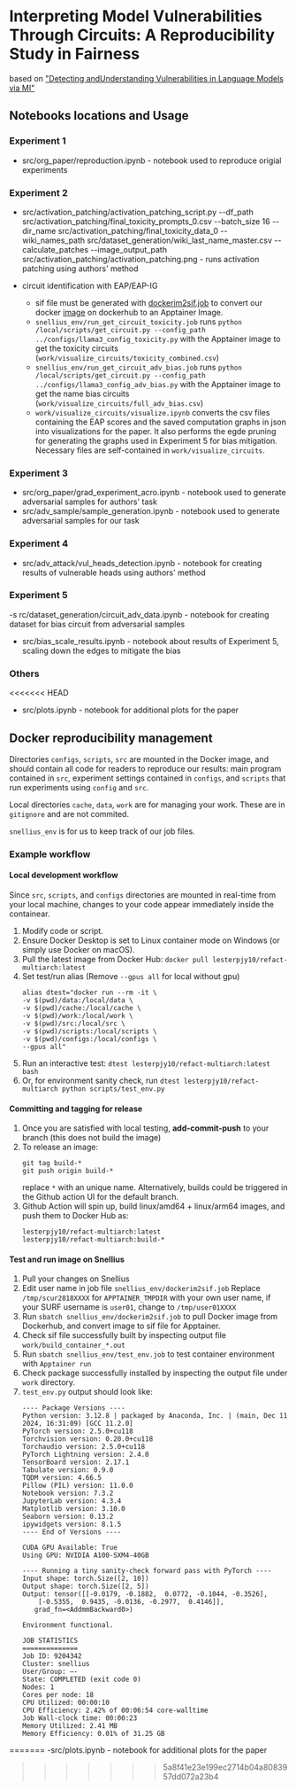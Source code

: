 # Interpreting Model Vulnerabilities Through Circuits: A Reproducibility Study in Fairness 
based on ["Detecting and ​Understanding Vulnerabilities​ in Language Models via MI"](https://arxiv.org/pdf/2407.19842)


## Notebooks locations and Usage

### Experiment 1

- src/org_paper/reproduction.ipynb - notebook used to reproduce origial experiments
  
### Experiment 2

- src/activation_patching/activation_patching_script.py --df_path src/activation_patching/final_toxicity_prompts_0.csv --batch_size 16 --dir_name src/activation_patching/final_toxicity_data_0 --wiki_names_path src/dataset_generation/wiki_last_name_master.csv --calculate_patches --image_output_path src/activation_patching/activation_patching.png  - runs activation patching using authors' method

- circuit identification with EAP/EAP-IG 
  - sif file must be generated with [dockerim2sif.job](https://github.com/lesterpjy/reFACT/blob/main/snellius_env/dockerim2sif.job) to convert our docker [image](https://hub.docker.com/r/lesterpjy10/refact-multiarch) on dockerhub to an Apptainer Image. 
  - `snellius_env/run_get_circuit_toxicity.job` runs `python /local/scripts/get_circuit.py --config_path ../configs/llama3_config_toxicity.py` with the Apptainer image to get the toxicity circuits (`work/visualize_circuits/toxicity_combined.csv`)
  -  `snellius_env/run_get_circuit_adv_bias.job` runs `python /local/scripts/get_circuit.py --config_path ../configs/llama3_config_adv_bias.py` with the Apptainer image to get the name bias circuits (`work/visualize_circuits/full_adv_bias.csv`)
  - `work/visualize_circuits/visualize.ipynb` converts the csv files containing the EAP scores and the saved computation graphs in json into visualizations for the paper. It also performs the egde pruning for generating the graphs used in Experiment 5 for bias mitigation. Necessary files are self-contained in `work/visualize_circuits`.


### Experiment 3

- src/org_paper/grad_experiment_acro.ipynb - notebook used to generate adversarial samples for authors' task
- src/adv_sample/sample_generation.ipynb - notebook used to generate adversarial samples for our task

### Experiment 4

- src/adv_attack/vul_heads_detection.ipynb - notebook for creating results of vulnerable heads using authors' method 

### Experiment 5 

-s rc/dataset_generation/circuit_adv_data.ipynb - notebook for creating dataset for bias circuit from adversarial samples

- src/bias_scale_results.ipynb - notebook about results of Experiment 5, scaling down the edges to mitigate the bias

### Others

<<<<<<< HEAD
- src/plots.ipynb - notebook for additional plots for the paper


## Docker reproducibility management

Directories `configs`, `scripts`, `src` are mounted in the Docker image, and should contain all code for readers to reproduce our results: main program contained in `src`, experiment settings contained in `configs`, and `scripts` that run experiments using `config` and `src`.

Local directories `cache`, `data`, `work` are for managing your work. These are in `gitignore` and are not commited. 

`snellius_env` is for us to keep track of our job files.

### Example workflow

#### Local development workflow

Since `src`, `scripts`, and `configs` directories are mounted in real-time from your local machine, changes to your code appear immediately inside the containear.

  1. Modify code or script.
  2. Ensure Docker Desktop is set to Linux container mode on Windows (or simply use Docker on macOS).
  3. Pull the latest image from Docker Hub: `docker pull lesterpjy10/refact-multiarch:latest`
  4. Set test/run alias (Remove `--gpus all` for local without gpu) 
     ```
     alias dtest="docker run --rm -it \
	 -v $(pwd)/data:/local/data \
	 -v $(pwd)/cache:/local/cache \
	 -v $(pwd)/work:/local/work \
	 -v $(pwd)/src:/local/src \
	 -v $(pwd)/scripts:/local/scripts \
	 -v $(pwd)/configs:/local/configs \
	 --gpus all"
  5. Run an interactive test: `dtest lesterpjy10/refact-multiarch:latest bash`
  6. Or, for environment sanity check, run `dtest lesterpjy10/refact-multiarch python scripts/test_env.py` 
 
#### Committing and tagging for release

  1. Once you are satisfied with local testing, **add-commit-push** to your branch (this does not build the image)
  2. To release an image:
     ```
     git tag build-* 
     git push origin build-*
     ```
     replace `*` with an unique name. Alternatively, builds could be triggered in the Github action UI for the default branch.
  3. Github Action will spin up, build linux/amd64 + linux/arm64 images, and push them to Docker Hub as:
     ```
     lesterpjy10/refact-multiarch:latest
     lesterpjy10/refact-multiarch:build-*
     ```

#### Test and run image on Snellius

  1. Pull your changes on Snellius
  2. Edit user name in job file `snellius_env/dockerim2sif.job` Replace `/tmp/scur2818XXXX` for `APPTAINER_TMPDIR` with your own user name, if your SURF username is `user01`, change to `/tmp/user01XXXX`
  3. Run `sbatch snellius_env/dockerim2sif.job` to pull Docker image from Dockerhub, and convert image to sif file for Apptainer.
  4. Check sif file successfully built by inspecting output file `work/build_container_*.out`
  5. Run `sbatch snellius_env/test_env.job` to test container environment with `Apptainer run`
  6. Check package successfully installed by inspecting the output file under `work` directory.
  7. `test_env.py` output should look like:
     ```
     ---- Package Versions ----
     Python version: 3.12.8 | packaged by Anaconda, Inc. | (main, Dec 11 2024, 16:31:09) [GCC 11.2.0]
     PyTorch version: 2.5.0+cu118
     Torchvision version: 0.20.0+cu118
     Torchaudio version: 2.5.0+cu118
     PyTorch Lightning version: 2.4.0
     TensorBoard version: 2.17.1
     Tabulate version: 0.9.0
     TQDM version: 4.66.5
     Pillow (PIL) version: 11.0.0
     Notebook version: 7.3.2
     JupyterLab version: 4.3.4
     Matplotlib version: 3.10.0
     Seaborn version: 0.13.2
     ipywidgets version: 8.1.5
     ---- End of Versions ----

     CUDA GPU Available: True
     Using GPU: NVIDIA A100-SXM4-40GB

     ---- Running a tiny sanity-check forward pass with PyTorch ----
     Input shape: torch.Size([2, 10])
     Output shape: torch.Size([2, 5])
     Output: tensor([[-0.0179, -0.1882,  0.0772, -0.1044, -0.3526],
	     [-0.5355,  0.9435, -0.0136, -0.2977,  0.4146]],
	    grad_fn=<AddmmBackward0>)

     Environment functional.

     JOB STATISTICS
     ==============
     Job ID: 9204342
     Cluster: snellius
     User/Group: —-
     State: COMPLETED (exit code 0)
     Nodes: 1
     Cores per node: 18
     CPU Utilized: 00:00:10
     CPU Efficiency: 2.42% of 00:06:54 core-walltime
     Job Wall-clock time: 00:00:23
     Memory Utilized: 2.41 MB
     Memory Efficiency: 0.01% of 31.25 GB
     ``` 
=======
-src/plots.ipynb - notebook for additional plots for the paper
>>>>>>> 5a8f41e23e199ec2714b04a8083957dd072a23b4
